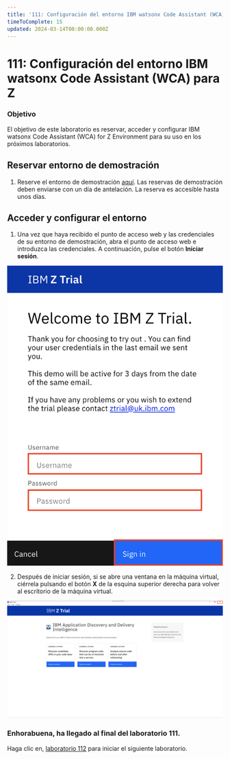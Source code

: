 ```yaml
---
title: '111: Configuración del entorno IBM watsonx Code Assistant (WCA) para Z'
timeToComplete: 15
updated: 2024-03-14T00:00:00.000Z
---
```

# 111: Configuración del entorno IBM watsonx Code Assistant (WCA) para Z

### Objetivo

El objetivo de este laboratorio es reservar, acceder y configurar IBM watsonx Code Assistant (WCA) for Z Environment para su uso en los próximos laboratorios.

## Reservar entorno de demostración

1.  Reserve el entorno de demostración [aquí](https://learn.ibm.com/mod/page/view.php?id=291032). Las reservas de demostración deben enviarse con un día de antelación. La reserva es accesible hasta unos días.

## Acceder y configurar el entorno

1.  Una vez que haya recibido el punto de acceso web y las credenciales de su entorno de demostración, abra el punto de acceso web e introduzca las credenciales. A continuación, pulse el botón **Iniciar sesión**.

![](./images/111/login.png)

2.  Después de iniciar sesión, si se abre una ventana en la máquina virtual, ciérrela pulsando el botón **X** de la esquina superior derecha para volver al escritorio de la máquina virtual.

![](./images/111/close-window.png)

### Enhorabuena, ha llegado al final del laboratorio 111.

Haga clic en, [laboratorio 112](/watsonx/codeassistant/z/112) para iniciar el siguiente laboratorio.
